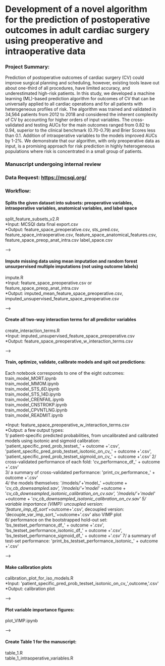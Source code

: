 # Development of a novel algorithm for the prediction of postoperative outcomes in adult cardiac surgery using preoperative and intraoperative data  

### Project Summary:
Prediction of postoperative outcomes of cardiac surgery (CV) could improve surgical planning and scheduling, however, existing tools leave out about one-third of all procedures, have limited accuracy, and underestimated high-risk patients. In this study, we developed a machine learning (ML)-based prediction algorithm for outcomes of CV that can be universally applied to all cardiac operations and for all patients with heterogeneous profiles of risk. The algorithm was trained and validated in 34,564 patients from 2012 to 2018 and considered the inherent complexity of CV by accounting for higher orders of input variables. The cross-validated and testing AUCs for the main outcomes ranged from 0.82 to 0.94, superior to the clinical benchmark (0.70-0.79) and Brier Scores less than 0.1. Addition of intraoperative variables to the models improved AUCs by 1-2%. We demonstrate that our algorithm, with only preoperative data as input, is a promising approach for risk prediction in highly heterogeneous populations where risk is concentrated in a small group of patients.

### Manuscript undergoing internal review


### Data Request: https://mcsqi.org/
### Workflow:

 
#### Splits the given dataset into subsets: preoperative variables, intraoperative variables, anatomical variables, and label space  
split_feature_subsets_v2.R  
*Input: MCSQI data final export.csv  
*Output: feature_space_preoperative.csv, sts_pred.csv, feature_space_intraoperative.csv, feature_space_anatomical_features.csv, feature_space_preop_anat_intra.csv
label_space.csv  


--> 
#### Impute missing data using mean imputation and random forest unsurpervised multiple imputations (not using outcome labels)  
impute.R  
*Input: feature_space_preoperative.csv or feature_space_preop_anat_intra.csv  
*Output: imputed_mean_feature_space_preoperative.csv, imputed_unsupervised_feature_space_preoperative.csv  
  
  
-->
#### Create all two-way interaction terms for all predictor variables  
create_interaction_terms.R  
*Input: imputed_unsupervised_feature_space_preoperative.csv  
*Output: feature_space_preoperative_w_interaction_terms.csv  


--> 
#### Train, optimize, validate, calibrate models and spit out predictions: 
Each notebook corresponds to one of the eight outcomes:  
train_model_MORT.ipynb  
train_model_MMOM.ipynb  
train_model_STS_6D.ipynb  
train_model_STS_14D.ipynb  
train_model_CRENFAIL.ipynb  
train_model_CNSTROKP.ipynb  
train_model_CPVNTLNG.ipynb  
train_model_READMIT.ipynb  
    
*Input: feature_space_preoperative_w_interaction_terms.csv  
*Output: a few output types:   
1/ patient-specific predicted probabilities, from uncalibrated and calibrated models using isotonic and sigmoid calibration: 'patient_specific_pred_prob_testset_' + outcome +'.csv', 'patient_specific_pred_prob_testset_isotonic_on_cv_' + outcome +'.csv', 'patient_specific_pred_prob_testset_sigmoid_on_cv_' + outcome +'.csv'
2/ cross-validated performance of each fold: 'cv_performance_df_' + outcome +'.csv'  
3/ a summary of cross-validated performance: 'print_cv_performance_' + outcome +'.csv'  
4/ the models themselves: '/models/'+'model_' +outcome + '_cv_cb_downsampled.sav', '/models/'+'model_' +outcome + '_cv_cb_downsampled_isotonic_calibration_on_cv.sav', '/models/'+'model_' +outcome + '_cv_cb_downsampled_isotonic_calibration_on_cv.sav'
5/ variable importance (VIMP): uncoupled version: 'feature_imp_df_sort_'+outcome+'.csv', decoupled version: 'decouple_var_imp_sort_'+outcome+'.csv'
also VIMP plot  
6/ performance on the bootstrapped hold-out set: 'bs_testset_performance_df_' + outcome +'.csv', 'bs_testset_performance_isotonic_df_' + outcome +'.csv', 'bs_testset_performance_sigmoid_df_' + outcome +'.csv'
7/ a summary of test-set performance: 'print_bs_testset_performance_isotonic_' + outcome +'.csv'  

  
-->
#### Make calibration plots   

calibration_plot_for_iso_models.R  
*Input: 'patient_specific_pred_prob_testset_isotonic_on_cv_',outcome,'.csv'    
*Output: calibration plot  

-->
#### Plot variable importance figures:
plot_VIMP.ipynb


-->
#### Create Table 1 for the manuscript:
table_1.R  
table_1_intraoperative_variables.R  
